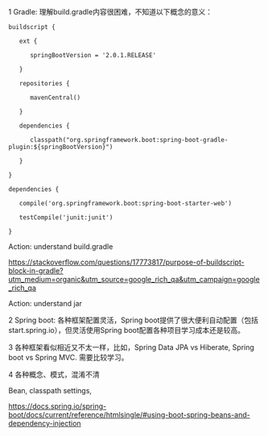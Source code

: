 1 Gradle: 理解build.gradle内容很困难，不知道以下概念的意义：
```
buildscript {

   ext {

      springBootVersion = '2.0.1.RELEASE'

   }

   repositories {

      mavenCentral()

   }

   dependencies {

      classpath("org.springframework.boot:spring-boot-gradle-plugin:${springBootVersion}")

   }

}

dependencies {

   compile('org.springframework.boot:spring-boot-starter-web')

   testCompile('junit:junit')

}
```
Action: understand build.gradle

<https://stackoverflow.com/questions/17773817/purpose-of-buildscript-block-in-gradle?utm_medium=organic&utm_source=google_rich_qa&utm_campaign=google_rich_qa>

Action: understand jar

2 Spring boot: 各种框架配置灵活，Spring boot提供了很大便利自动配置（包括start.spring.io），但灵活使用Spring boot配置各种项目学习成本还是较高。

3 各种框架看似相近又不太一样，比如，Spring Data JPA vs Hiberate, Spring boot vs Spring MVC. 需要比较学习。

4 各种概念、模式，混淆不清

Bean, classpath settings, 

<https://docs.spring.io/spring-boot/docs/current/reference/htmlsingle/#using-boot-spring-beans-and-dependency-injection>